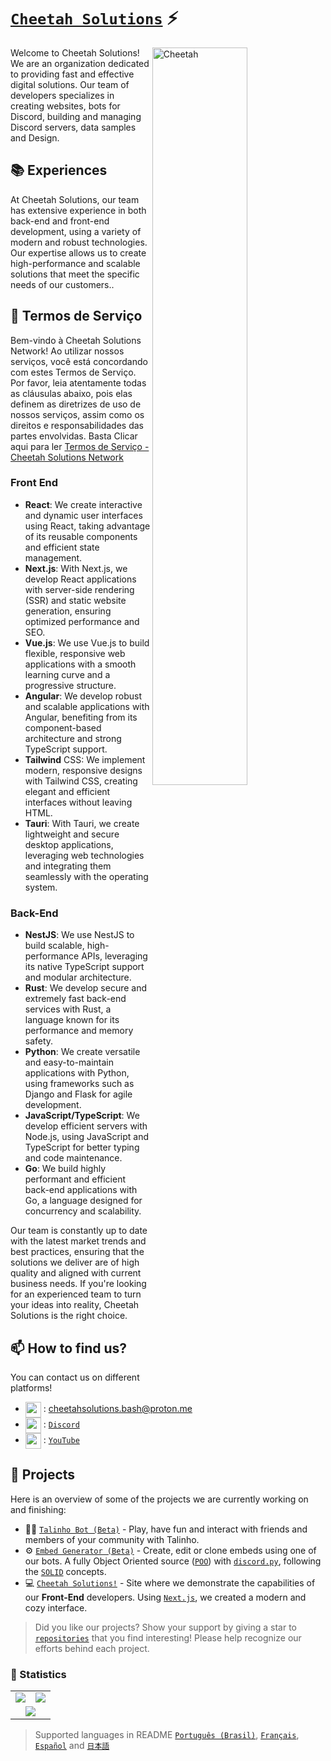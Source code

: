 # [`Cheetah Solutions`]() ⚡  <img src="https://komarev.com/ghpvc/?username=CheetahSolutions&style=flat-square" alt="" align="center" />

<p dir="auto"><a target="_blank" rel="noopener noreferrer nofollow" href="https://raw.githubusercontent.com/onimur/.github/master/.resources/git-header.svg"><img width="55%" align="right" alt="Cheetah" src="https://media.discordapp.net/attachments/1222220000840912897/1225434199155015730/20240403_191754.png?ex=6669a008&is=66684e88&hm=db419a5926620c144151d01435e31001674874a787eaccbb239df2ff400962ef&=&format=webp&quality=lossless&width=472&height=472" style="max-width: 100%;"></a></p>

Welcome to Cheetah Solutions! We are an organization dedicated to providing fast and effective digital solutions. Our team of developers specializes in creating websites, bots for Discord, building and managing Discord servers, data samples and Design.

## 📚 Experiences

At Cheetah Solutions, our team has extensive experience in both back-end and front-end development, using a variety of modern and robust technologies. Our expertise allows us to create high-performance and scalable solutions that meet the specific needs of our customers..

## 📘 Termos de Serviço

Bem-vindo à Cheetah Solutions Network! Ao utilizar nossos serviços, você está concordando com estes Termos de Serviço. Por favor, leia atentamente todas as cláusulas abaixo, pois elas definem as diretrizes de uso de nossos serviços, assim como os direitos e responsabilidades das partes envolvidas. Basta Clicar aqui para ler [Termos de Serviço - Cheetah Solutions Network](https://github.com/CheetahSolutions/Cheetah-Solutions-Network---Termos-de-Servi-o)

### Front End
- **React**: We create interactive and dynamic user interfaces using React, taking advantage of its reusable components and efficient state management.
- **Next.js**: With Next.js, we develop React applications with server-side rendering (SSR) and static website generation, ensuring optimized performance and SEO.
- **Vue.js**: We use Vue.js to build flexible, responsive web applications with a smooth learning curve and a progressive structure.
- **Angular**: We develop robust and scalable applications with Angular, benefiting from its component-based architecture and strong TypeScript support.
- **Tailwind** CSS: We implement modern, responsive designs with Tailwind CSS, creating elegant and efficient interfaces without leaving HTML.
- **Tauri**: With Tauri, we create lightweight and secure desktop applications, leveraging web technologies and integrating them seamlessly with the operating system.

### Back-End
- **NestJS**: We use NestJS to build scalable, high-performance APIs, leveraging its native TypeScript support and modular architecture.
- **Rust**: We develop secure and extremely fast back-end services with Rust, a language known for its performance and memory safety.
- **Python**: We create versatile and easy-to-maintain applications with Python, using frameworks such as Django and Flask for agile development.
- **JavaScript/TypeScript**: We develop efficient servers with Node.js, using JavaScript and TypeScript for better typing and code maintenance.
- **Go**: We build highly performant and efficient back-end applications with Go, a language designed for concurrency and scalability.

Our team is constantly up to date with the latest market trends and best practices, ensuring that the solutions we deliver are of high quality and aligned with current business needs. If you're looking for an experienced team to turn your ideas into reality, Cheetah Solutions is the right choice.

## 📫 How to find us?

You can contact us on different platforms!
- <img src="https://i.imgur.com/y8edTyt.png" align="center" width="25" height="25"> :  cheetahsolutions.bash@proton.me
- <img src="https://i.imgur.com/Hi1oMJ5.png" align="center" width="25" height="25"> : [`Discord`](https://discord.gg/cheetahsolutions)
- <img src="https://imgs.search.brave.com/2qL1PDSVsv1kN-1UMLOWfpyV-ZTrN54rry2U0AUg2oc/rs:fit:860:0:0/g:ce/aHR0cHM6Ly93d3cu/cmljaGxhbmRsaWJy/YXJ5Lm9yZy95b3V0/dWJlLWljb24tMi5w/bmcvQEBpbWFnZXMv/aW1hZ2UucG5n" align="center" width="25" height="25"> : [`YouTube`](https://www.youtube.com/@cheetahnetwork)

## 🔭 Projects

Here is an overview of some of the projects we are currently working on and finishing:

- 👨‍🚒 [`Talinho Bot (Beta)`] - Play, have fun and interact with friends and members of your community with Talinho.
- ⚙️ [`Embed Generator (Beta)`] - Create, edit or clone embeds using one of our bots. A fully Object Oriented source ([`POO`]) with [`discord.py`], following the [`SOLID`] concepts.
- 💻 [`Cheetah Solutions!`] - Site where we demonstrate the capabilities of our **Front-End** developers. Using [`Next.js`], we created a modern and cozy interface.

> Did you like our projects? Show your support by giving a star to [`repositories`] that you find interesting! Please help recognize our efforts behind each project.

### 👀 Statistics

<table>
  <tr>
    <td align="center" style="padding=0;width=50%;">
      <img align="center" style="padding=0;" src="https://github-readme-stats.vercel.app/api?username=CheetahSolutions&show_icons=true&title_color=4F8CC9&text_color=9f9f9f&bg_color=151515&hide_border=true&icon_color=4F8CC9&hide_title=true&count_private=true%22" />
    </td>
    <td align="center" style="padding=0;width=50%;">
      <img align="center" style="padding=0;" src="https://github-readme-stats.vercel.app/api/top-langs/?username=CheetahSolutions&layout=compact&title_color=4F8CC9&text_color=9f9f9f&bg_color=151515&hide_border=true&icon_color=4F8CC9&hide=visual%20basic&count_private=true" />
    </td>
  </tr>
  <tr>
    <td align="center" colspan="2" style="padding=0;width=100%;">
      <img align="center" style="padding=0;" src="https://github-readme-activity-graph.vercel.app/graph?username=CheetahSolutions&theme=tokyo-night&custom_title=Cheetah%20Solutions%20Contribution%20Graph" />
    </td>
  </tr>
</table>

> Supported languages ​​in README [`Português (Brasil)`], [`Français`], [`Español`] and [`日本語`]

<!----------------- LINKS --------------->
[`discord.py`]:          https://discordpy.readthedocs.io/en/stable/api.html
[`Next.js`]:             https://nextjs.org/
[`SOLID`]:               https://youtu.be/6SfrO3D4dHM
[`POO`]:                 https://youtu.be/QY0Kdg83orY
[`repositories`]:        https://github.com/CheetahSolutions?tab=repositories
[`GitHub Readme Stats`]: https://github.com/anuraghazra/github-readme-stats

<!--------------- Projects ----------------->
[`Talinho Bot (Beta)`]:    https://github.com/iSimplez/talinho-bot
[`Embed Generator (Beta)`]:https://github.com/iSimplez/embed-generator
[`Cheetah Solutions!`]:             https://cheetah-solutions.netlify.app/en

<!--------------- Language ----------------->
[`Português (Brasil)`]:     https://github.com/CheetahSolutions/CheetahSolutions/tree/main/multilingual-readme/pt-BR/README.md
[`Français`]:                  https://github.com/CheetahSolutions/CheetahSolutions/tree/main/multilingual-readme/fr/README.md
[`Español`]:                 https://github.com/CheetahSolutions/CheetahSolutions/tree/main/multilingual-readme/es/README.md
[`日本語`]:                https://github.com/CheetahSolutions/CheetahSolutions/tree/main/multilingual-readme/ja-JA/README.md
